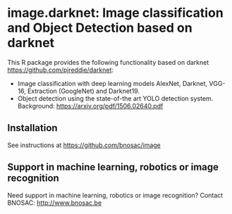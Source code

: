# image.darknet: Image classification and Object Detection based on darknet

This R package provides the following functionality based on darknet https://github.com/pjreddie/darknet:

- Image classification with deep learning models AlexNet, Darknet, VGG-16, Extraction (GoogleNet) and Darknet19. 
- Object detection using the state-of-the art YOLO detection system. Background: https://arxiv.org/pdf/1506.02640.pdf

## Installation

See instructions at https://github.com/bnosac/image

## Support in machine learning, robotics or image recognition

Need support in machine learning, robotics or image recognition?
Contact BNOSAC: http://www.bnosac.be



    
